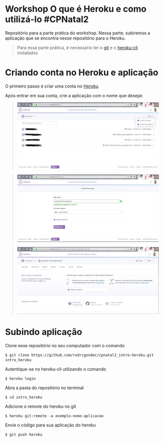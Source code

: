# Workshop O que é Heroku e como utilizá-lo #CPNatal2
Repositório para a parte prática do workshop. Nessa parte, subiremos a aplicação que se encontra nesse repositório para o Heroku.

>Para essa parte prática, é necessário ter o [git](https://git-scm.com/) e o [heroku-cli](https://devcenter.heroku.com/articles/heroku-cli#download-and-install) instalados

# Criando conta no Heroku e aplicação
O primeiro passo é criar uma conta no [Heroku](https://www.heroku.com/).

Após entrar em sua conta, crie a aplicação com o nome que desejar.

> ![heroku dashboard](imgs/dashboard.jpg)

> ![heroku new app](imgs/new_app.jpg)

> ![heroku app deploy](imgs/app_deploy.jpg)

# Subindo aplicação
Clone esse repositório no seu computador com o comando 
```shell script
$ git clone https://github.com/rodrigondec/cpnatal2_intro-heroku.git intro_heroku
```

Autentique-se no heroku-cli utilizando o comando 
```shell script
$ heroku login
```

Abra a pasta do repositório no terminal
```shell script
$ cd intro_heroku
```

Adicione o remote do heroku no git 
```shell script
$ heroku git:remote -a exemplo-nome-aplicacao
```

Envie o código para sua aplicação do heroku
```shell script
$ git push heroku
```